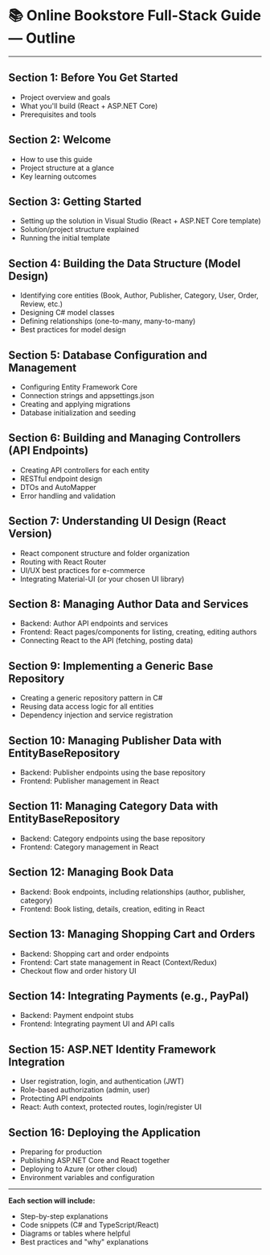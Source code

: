 # 📚 Online Bookstore Full-Stack Guide — Outline

---

## **Section 1: Before You Get Started**
- Project overview and goals
- What you'll build (React + ASP.NET Core)
- Prerequisites and tools

## **Section 2: Welcome**
- How to use this guide
- Project structure at a glance
- Key learning outcomes

## **Section 3: Getting Started**
- Setting up the solution in Visual Studio (React + ASP.NET Core template)
- Solution/project structure explained
- Running the initial template

## **Section 4: Building the Data Structure (Model Design)**
- Identifying core entities (Book, Author, Publisher, Category, User, Order, Review, etc.)
- Designing C# model classes
- Defining relationships (one-to-many, many-to-many)
- Best practices for model design

## **Section 5: Database Configuration and Management**
- Configuring Entity Framework Core
- Connection strings and appsettings.json
- Creating and applying migrations
- Database initialization and seeding

## **Section 6: Building and Managing Controllers (API Endpoints)**
- Creating API controllers for each entity
- RESTful endpoint design
- DTOs and AutoMapper
- Error handling and validation

## **Section 7: Understanding UI Design (React Version)**
- React component structure and folder organization
- Routing with React Router
- UI/UX best practices for e-commerce
- Integrating Material-UI (or your chosen UI library)

## **Section 8: Managing Author Data and Services**
- Backend: Author API endpoints and services
- Frontend: React pages/components for listing, creating, editing authors
- Connecting React to the API (fetching, posting data)

## **Section 9: Implementing a Generic Base Repository**
- Creating a generic repository pattern in C#
- Reusing data access logic for all entities
- Dependency injection and service registration

## **Section 10: Managing Publisher Data with EntityBaseRepository**
- Backend: Publisher endpoints using the base repository
- Frontend: Publisher management in React

## **Section 11: Managing Category Data with EntityBaseRepository**
- Backend: Category endpoints using the base repository
- Frontend: Category management in React

## **Section 12: Managing Book Data**
- Backend: Book endpoints, including relationships (author, publisher, category)
- Frontend: Book listing, details, creation, editing in React

## **Section 13: Managing Shopping Cart and Orders**
- Backend: Shopping cart and order endpoints
- Frontend: Cart state management in React (Context/Redux)
- Checkout flow and order history UI

## **Section 14: Integrating Payments (e.g., PayPal)**
- Backend: Payment endpoint stubs
- Frontend: Integrating payment UI and API calls

## **Section 15: ASP.NET Identity Framework Integration**
- User registration, login, and authentication (JWT)
- Role-based authorization (admin, user)
- Protecting API endpoints
- React: Auth context, protected routes, login/register UI

## **Section 16: Deploying the Application**
- Preparing for production
- Publishing ASP.NET Core and React together
- Deploying to Azure (or other cloud)
- Environment variables and configuration

---

**Each section will include:**
- Step-by-step explanations
- Code snippets (C# and TypeScript/React)
- Diagrams or tables where helpful
- Best practices and "why" explanations 